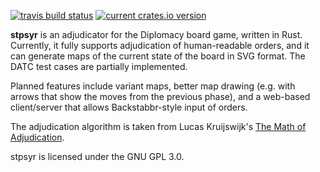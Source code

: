 [![travis build status](https://travis-ci.org/KeyboardFire/stpsyr.svg?branch=master)](https://travis-ci.org/KeyboardFire/stpsyr) [![current crates.io version](https://img.shields.io/crates/v/stpsyr.svg)](https://crates.io/crates/stpsyr)

**stpsyr** is an adjudicator for the Diplomacy board game, written in Rust.
Currently, it fully supports adjudication of human-readable orders, and it can
generate maps of the current state of the board in SVG format. The DATC test
cases are partially implemented.

Planned features include variant maps, better map drawing (e.g. with arrows
that show the moves from the previous phase), and a web-based client/server
that allows Backstabbr-style input of orders.

The adjudication algorithm is taken from Lucas Kruijswijk's
[The Math of Adjudication](http://www.diplomatic-pouch.org/Zine/S2009M/Kruijswijk/DipMath_Chp1.htm).

stpsyr is licensed under the GNU GPL 3.0.
